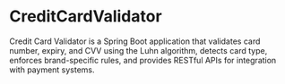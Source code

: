 # CreditCardValidator
Credit Card Validator is a Spring Boot application that validates card number, expiry, and CVV using the Luhn algorithm, detects card type, enforces brand-specific rules, and provides RESTful APIs for integration with payment systems.
